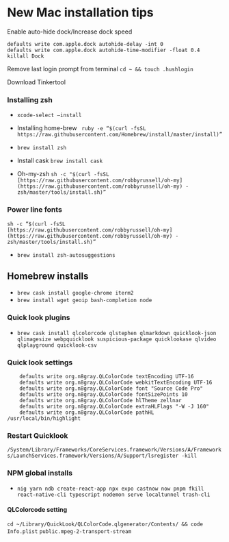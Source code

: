# New Mac installation tips
Enable auto-hide dock/Increase dock speed 

```
defaults write com.apple.dock autohide-delay -int 0
defaults write com.apple.dock autohide-time-modifier -float 0.4
killall Dock
```

Remove last login prompt from terminal
`cd ~ && touch .hushlogin`

Download Tinkertool 

### Installing zsh
* `xcode-select —install`

* Installing home-brew  ``` ruby -e “$(curl -fsSL https://raw.githubusercontent.com/Homebrew/install/master/install)”```

* `brew install zsh`

* Install cask `brew install cask`

* Oh-my-zsh ```sh -c "$(curl -fsSL  [https://raw.githubusercontent.com/robbyrussell/oh-my](https://raw.githubusercontent.com/robbyrussell/oh-my) -zsh/master/tools/install.sh)”```


### Power line fonts
```
sh -c “$(curl -fsSL  [https://raw.githubusercontent.com/robbyrussell/oh-my](https://raw.githubusercontent.com/robbyrussell/oh-my) -zsh/master/tools/install.sh)”
```

* `brew install zsh-autosuggestions`

## Homebrew installs
* `brew cask install google-chrome iterm2`
* `brew install wget geoip bash-completion node`


### Quick look plugins
*  `brew cask install qlcolorcode qlstephen qlmarkdown quicklook-json qlimagesize webpquicklook suspicious-package quicklookase qlvideo qlplayground quicklook-csv
`

### Quick look settings
``` 
    defaults write org.n8gray.QLColorCode textEncoding UTF-16
    defaults write org.n8gray.QLColorCode webkitTextEncoding UTF-16
    defaults write org.n8gray.QLColorCode font "Source Code Pro"
    defaults write org.n8gray.QLColorCode fontSizePoints 10
    defaults write org.n8gray.QLColorCode hlTheme zellnar
    defaults write org.n8gray.QLColorCode extraHLFlags "-W -J 160"
    defaults write org.n8gray.QLColorCode pathHL /usr/local/bin/highlight
```

### Restart Quicklook
`/System/Library/Frameworks/CoreServices.framework/Versions/A/Frameworks/LaunchServices.framework/Versions/A/Support/lsregister -kill`

### NPM global installs 
* `nig yarn ndb create-react-app npx expo castnow now pnpm fkill react-native-cli typescript nodemon serve localtunnel trash-cli
`

#### QLColorcode setting
`cd ~/Library/QuickLook/QLColorCode.qlgenerator/Contents/ && code Info.plist`
`public.mpeg-2-transport-stream`




